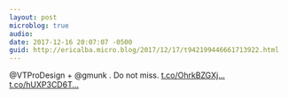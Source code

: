 ```yaml
---
layout: post
microblog: true
audio: 
date: 2017-12-16 20:07:07 -0500
guid: http://ericalba.micro.blog/2017/12/17/t942199446661713922.html
---
```

@VTProDesign + @gmunk . Do not miss. [t.co/OhrkBZGXj...](https://t.co/OhrkBZGXja) [t.co/hUXP3CD6T...](https://t.co/hUXP3CD6Tj)

